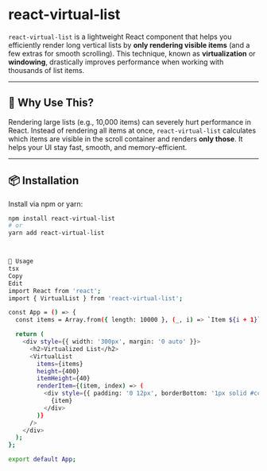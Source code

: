 # react-virtual-list

`react-virtual-list` is a lightweight React component that helps you efficiently render long vertical lists by **only rendering visible items** (and a few extras for smooth scrolling). This technique, known as **virtualization** or **windowing**, drastically improves performance when working with thousands of list items.

---

## 🚀 Why Use This?

Rendering large lists (e.g., 10,000 items) can severely hurt performance in React. Instead of rendering all items at once, `react-virtual-list` calculates which items are visible in the scroll container and renders **only those**. It helps your UI stay fast, smooth, and memory-efficient.

---

## 📦 Installation

Install via npm or yarn:

```bash
npm install react-virtual-list
# or
yarn add react-virtual-list



🔧 Usage
tsx
Copy
Edit
import React from 'react';
import { VirtualList } from 'react-virtual-list';

const App = () => {
  const items = Array.from({ length: 10000 }, (_, i) => `Item ${i + 1}`);

  return (
    <div style={{ width: '300px', margin: '0 auto' }}>
      <h2>Virtualized List</h2>
      <VirtualList
        items={items}
        height={400}
        itemHeight={40}
        renderItem={(item, index) => (
          <div style={{ padding: '0 12px', borderBottom: '1px solid #ccc' }}>
            {item}
          </div>
        )}
      />
    </div>
  );
};

export default App;